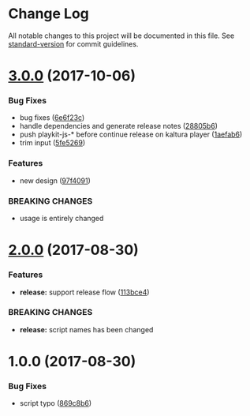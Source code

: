 # Change Log

All notable changes to this project will be documented in this file. See [standard-version](https://github.com/conventional-changelog/standard-version) for commit guidelines.

<a name="3.0.0"></a>
# [3.0.0](https://github.com/kaltura/playkit-js-env-manger/compare/v2.0.0...v3.0.0) (2017-10-06)


### Bug Fixes

* bug fixes ([6e6f23c](https://github.com/kaltura/playkit-js-env-manger/commit/6e6f23c))
* handle dependencies and generate release notes ([28805b6](https://github.com/kaltura/playkit-js-env-manger/commit/28805b6))
* push playkit-js-* before continue release on kaltura player ([1aefab6](https://github.com/kaltura/playkit-js-env-manger/commit/1aefab6))
* trim input ([5fe5269](https://github.com/kaltura/playkit-js-env-manger/commit/5fe5269))


### Features

* new design ([97f4091](https://github.com/kaltura/playkit-js-env-manger/commit/97f4091))


### BREAKING CHANGES

* usage is entirely changed



<a name="2.0.0"></a>
# [2.0.0](https://github.com/kaltura/playkit-js-env-manger/compare/v1.0.0...v2.0.0) (2017-08-30)


### Features

* **release:** support release flow ([113bce4](https://github.com/kaltura/playkit-js-env-manger/commit/113bce4))


### BREAKING CHANGES

* **release:** script names has been changed



<a name="1.0.0"></a>
# 1.0.0 (2017-08-30)


### Bug Fixes

* script typo ([869c8b6](https://github.com/kaltura/playkit-js-env-manger/commit/869c8b6))
